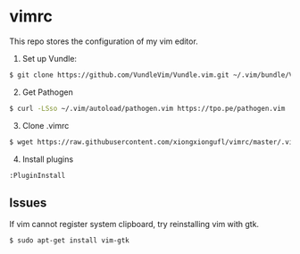 # vimrc

This repo stores the configuration of my vim editor.

1. Set up Vundle:

```bash
$ git clone https://github.com/VundleVim/Vundle.vim.git ~/.vim/bundle/Vundle.vim
```

2. Get Pathogen
```bash
$ curl -LSso ~/.vim/autoload/pathogen.vim https://tpo.pe/pathogen.vim
```

3. Clone .vimrc

```bash
$ wget https://raw.githubusercontent.com/xiongxiongufl/vimrc/master/.vimrc ~/
```

4. Install plugins

```vim
:PluginInstall
```

## Issues

If vim cannot register system clipboard, try reinstalling vim with gtk.

```bash
$ sudo apt-get install vim-gtk
```
